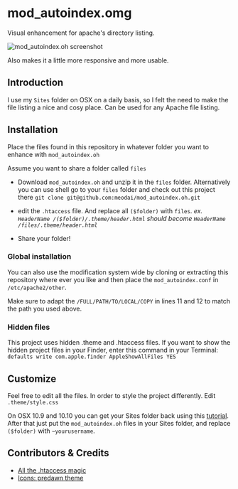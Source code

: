 # mod_autoindex.omg
Visual enhancement for apache's directory listing.

![mod_autoindex.oh screenshot](http://g.recordit.co/qPmXb7Zhog.gif)

Also makes it a little more responsive and more usable.

## Introduction
I use my `Sites` folder on OSX on a daily basis, so I felt the need to make the file listing a nice and cosy place. Can be used for any Apache file listing.

## Installation
Place the files found in this repository in whatever folder you want to enhance with `mod_autoindex.oh`

Assume you want to share a folder called `files`
- Download `mod_autoindex.oh` and unzip it in the `files` folder. Alternatively you can use shell go to your `files` folder and check out this project there `git clone git@github.com:meodai/mod_autoindex.oh.git`

- edit the `.htaccess` file. And replace all `($folder)` with `files`.
  *ex. `HeaderName /($folder)/.theme/header.html` should become `HeaderName /files/.theme/header.html`*

- Share your folder!

### Global installation
You can also use the modification system wide by cloning or extracting this repository where ever you like and then place the `mod_autoindex.conf` in `/etc/apache2/other`.

Make sure to adapt the `/FULL/PATH/TO/LOCAL/COPY` in lines 11 and 12 to match the path you used above.

### Hidden files
This project uses hidden .theme and .htaccess files. If you want to show the hidden project files in your Finder, enter this command in your Terminal: `defaults write com.apple.finder AppleShowAllFiles YES`

## Customize
Feel free to edit all the files. In order to style the project differently. Edit `.theme/style.css`

On OSX 10.9 and 10.10 you can get your Sites folder back using this [tutorial](http://coolestguidesontheplanet.com/get-apache-mysql-php-phpmyadmin-working-osx-10-10-yosemite/). After that just put the `mod_autoindex.oh` files in your Sites folder, and replace `($folder)` with `~yourusername`.


## Contributors & Credits
- [All the .htaccess magic](http://perishablepress.com/better-default-directory-views-with-htaccess/)
- [Icons: predawn theme](https://github.com/jamiewilson/predawn/tree/master/icons)
